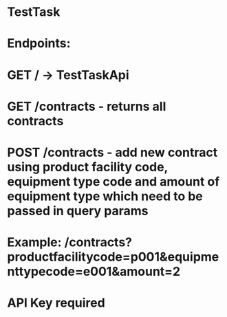 # TestTask
# Endpoints:
# GET / -> TestTaskApi
# GET /contracts - returns all contracts
# POST /contracts - add new contract using product facility code, equipment type code and amount of equipment type which need to be passed in query params
# Example: /contracts?productfacilitycode=p001&equipmenttypecode=e001&amount=2

# API Key required
